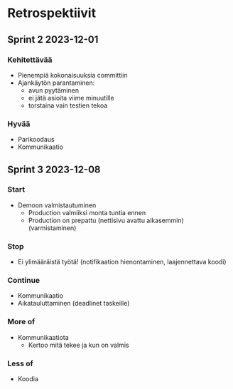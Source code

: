 # Retrospektiivit

## Sprint 2 2023-12-01

### Kehitettävää

-   Pienempiä kokonaisuuksia committiin
-   Ajankäytön parantaminen:
    -   avun pyytäminen
    -   ei jätä asioita viime minuutille
    -   torstaina vain testien tekoa

### Hyvää

-   Parikoodaus
-   Kommunikaatio

## Sprint 3 2023-12-08

### Start

-   Demoon valmistautuminen
    -   Production valmiiksi monta tuntia ennen
    -   Production on prepattu (nettisivu avattu aikasemmin) (varmistaminen)

### Stop

-   Ei ylimääräistä työtä! (notifikaation hienontaminen, laajennettava koodi)

### Continue

-   Kommunikaatio
-   Aikatauluttaminen (deadlinet taskeille)

### More of

-   Kommunikaatiota
    -   Kertoo mitä tekee ja kun on valmis

### Less of

-   Koodia
